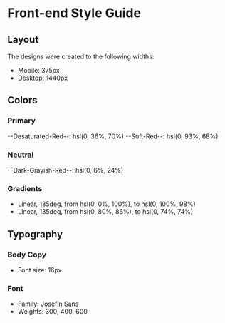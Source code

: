 # Front-end Style Guide

## Layout

The designs were created to the following widths:

- Mobile: 375px
- Desktop: 1440px

## Colors

### Primary

--Desaturated-Red--: hsl(0, 36%, 70%)
--Soft-Red--: hsl(0, 93%, 68%)

### Neutral

--Dark-Grayish-Red--: hsl(0, 6%, 24%)

### Gradients

- Linear, 135deg, from hsl(0, 0%, 100%), to hsl(0, 100%, 98%)
- Linear, 135deg, from hsl(0, 80%, 86%), to hsl(0, 74%, 74%)

## Typography

### Body Copy

- Font size: 16px

### Font

- Family: [Josefin Sans](https://fonts.google.com/specimen/Josefin+Sans)
- Weights: 300, 400, 600
